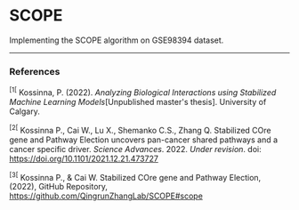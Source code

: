 # SCOPE
Implementing the SCOPE algorithm on GSE98394 dataset. 

---
### References
<sup>[1[</sup> Kossinna, P. (2022). *Analyzing Biological Interactions using Stabilized Machine Learning Models*[Unpublished master's thesis]. University of Calgary.  

<sup>[2[</sup> Kossinna P., Cai W., Lu X., Shemanko C.S., Zhang Q. Stabilized COre gene and Pathway Election uncovers pan-cancer shared pathways and a cancer specific driver. *Science Advances*. 2022. *Under revision*. doi: https://doi.org/10.1101/2021.12.21.473727 

<sup>[3[</sup> Kossinna P., & Cai W. Stabilized COre gene and Pathway Election, (2022), GitHub Repository, https://github.com/QingrunZhangLab/SCOPE#scope
